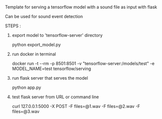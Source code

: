 Template for serving a tensorflow model with a sound file as input with flask

Can be used for sound event detection

STEPS :

1. export model to 'tensorflow-server' directory 

     python export_model.py
	 
2. run docker in terminal

     docker run -t --rm -p 8501:8501 -v "tensorflow-server:/models/test" -e MODEL_NAME=test tensorflow/serving	 
	 
	 
3. run flask server that serves the model  

     python app.py	 

4. test flask server from URL or command line 

     curl 127.0.0.1:5000 -X POST -F files=@1.wav -F files=@2.wav -F files=@3.wav  

